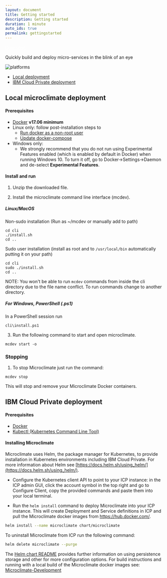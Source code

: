 ```yaml
---
layout: document
title: Getting started
description: Getting started
duration: 1 minute
auto_ids: true
permalink: gettingstarted
---
```


<a href="./download/microclimate.zip" class="download-link" style="color: white;">Download</a>


Quickly build and deploy micro-services in the blink of an eye

![platforms](https://img.shields.io/badge/runtime-Java%20%7C%20Swift%20%7C%20Node-yellow.svg)

* [Local deployment](#local-microclimate-deployment)
* [IBM Cloud Private deployment](#ibm-cloud-private-deployment)



## Local microclimate deployment

#### Prerequisites
* [Docker](https://www.docker.com/get-docker) **v17.06 minimum**
* Linux only: follow post-installation steps to
  * [Run docker as a non-root user](https://docs.docker.com/engine/installation/linux/linux-postinstall/)
  * [Update docker-compose](https://docs.docker.com/compose/install/)
* Windows only: 
  * We strongly recommend that you do not run using Experimental Features enabled (which is enabled by default in Docker) when running Windows 10. To turn it off, go to Docker->Settings->Daemon and de-select **Experimental Features**.

#### Install and run


1. Unzip the downloaded file.

2. Install the microclimate command line interface (mcdev).


##### Linux/MacOS  
Non-sudo installation (Run as ~/mcdev or manually add to path)
```
cd cli
./install.sh
cd ..
```
Sudo user installation (install as root and to `/usr/local/bin` automatically putting it on your path)
```
cd cli
sudo ./install.sh
cd ..
```
NOTE: You won't be able to run `mcdev` commands from inside the cli directory due to the file name conflict. To run commands change to another directory.
##### For Windows, PowerShell (.ps1)
In a PowerShell session run
```
cli\install.ps1
```
3. Run the following command to start and open microclimate.
```
mcdev start -o
```


### Stopping

1. To stop Microclimate just run the command:
```
mcdev stop
```
This will stop and remove your Microclimate Docker containers.




## IBM Cloud Private deployment

#### Prerequisites
* [Docker](https://www.docker.com/get-docker)
* [Kubectl (Kubernetes Command Line Tool)](https://kubernetes.io/docs/tasks/tools/install-kubectl/)

#### Installing Microclimate

Microclimate uses Helm, the package manager for Kubernetes, to provide installation in Kubernetes environments including IBM Cloud Private. For more information about Helm see [https://docs.helm.sh/using_helm/](https://docs.helm.sh/using_helm/).

- Configure the Kubernetes client API to point to your ICP instance: in the ICP admin GUI, click the account symbol in the top right and go to Configure Client, copy the provided commands and paste them into your local terminal.

- Run the `helm install` command to deploy Microclimate into your ICP instance. This will create Deployment and Service definitions in ICP and pull the Microclimate docker images from https://hub.docker.com/.
```bash
helm install --name microclimate chart/microclimate
```

To uninstall Microclimate from ICP run the following command:
```bash
helm delete microclimate --purge
```

The [Helm chart README](https://github.ibm.com/dev-ex/microclimate/blob/master/chart/microclimate/README.md) provides further information on using persistence storage and other for more configuration options. For build instructions and running with a local build of the Microclimate docker images see: [Microclimate-Development](https://github.ibm.com/dev-ex/microclimate/wiki/Microclimate-Development)
